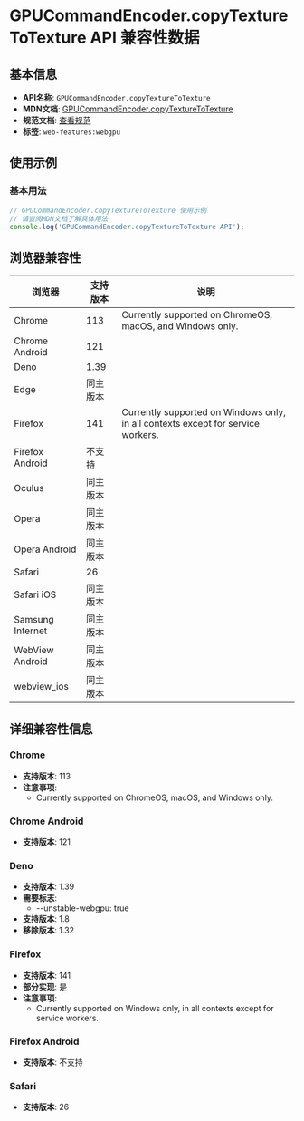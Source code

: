 # GPUCommandEncoder.copyTextureToTexture API 兼容性数据

## 基本信息

- **API名称**: `GPUCommandEncoder.copyTextureToTexture`
- **MDN文档**: [GPUCommandEncoder.copyTextureToTexture](https://developer.mozilla.org/docs/Web/API/GPUCommandEncoder/copyTextureToTexture)
- **规范文档**: [查看规范](https://gpuweb.github.io/gpuweb/#dom-gpucommandencoder-copytexturetotexture)
- **标签**: `web-features:webgpu`

## 使用示例

### 基本用法

```javascript
// GPUCommandEncoder.copyTextureToTexture 使用示例
// 请查阅MDN文档了解具体用法
console.log('GPUCommandEncoder.copyTextureToTexture API');
```

## 浏览器兼容性

| 浏览器 | 支持版本 | 说明 |
|--------|----------|------|
| Chrome | 113 | Currently supported on ChromeOS, macOS, and Windows only. |
| Chrome Android | 121 |  |
| Deno | 1.39 |  |
| Edge | 同主版本 |  |
| Firefox | 141 | Currently supported on Windows only, in all contexts except for service workers. |
| Firefox Android | 不支持 |  |
| Oculus | 同主版本 |  |
| Opera | 同主版本 |  |
| Opera Android | 同主版本 |  |
| Safari | 26 |  |
| Safari iOS | 同主版本 |  |
| Samsung Internet | 同主版本 |  |
| WebView Android | 同主版本 |  |
| webview_ios | 同主版本 |  |

## 详细兼容性信息

### Chrome

- **支持版本**: 113
- **注意事项**:
  - Currently supported on ChromeOS, macOS, and Windows only.

### Chrome Android

- **支持版本**: 121

### Deno

- **支持版本**: 1.39
- **需要标志**: 
  - --unstable-webgpu: true
- **支持版本**: 1.8
- **移除版本**: 1.32

### Firefox

- **支持版本**: 141
- **部分实现**: 是
- **注意事项**:
  - Currently supported on Windows only, in all contexts except for service workers.

### Firefox Android

- **支持版本**: 不支持

### Safari

- **支持版本**: 26

